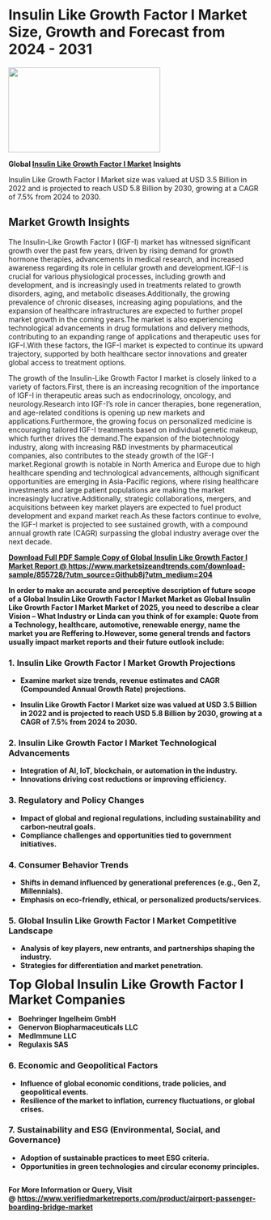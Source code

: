 <H1>Insulin Like Growth Factor I Market Size, Growth and Forecast from 2024 - 2031</H1><img class="aligncenter size-medium wp-image-584254" src="https://thirdeyenews.in/wp-content/uploads/2024/09/Global-Market-Research-300x168.jpeg" alt="" width="300" height="168" /><p><strong>Global&nbsp;<a href="https://www.marketsizeandtrends.com/download-sample/855728/?utm_source=Github8j?utm_medium=204">Insulin Like Growth Factor I Market</a> Insights</strong></p><p>Insulin Like Growth Factor I Market size was valued at USD 3.5 Billion in 2022 and is projected to reach USD 5.8 Billion by 2030, growing at a CAGR of 7.5% from 2024 to 2030.</p><p><h2>Market Growth Insights</h2> <p>The Insulin-Like Growth Factor I (IGF-I) market has witnessed significant growth over the past few years, driven by rising demand for growth hormone therapies, advancements in medical research, and increased awareness regarding its role in cellular growth and development.IGF-I is crucial for various physiological processes, including growth and development, and is increasingly used in treatments related to growth disorders, aging, and metabolic diseases.Additionally, the growing prevalence of chronic diseases, increasing aging populations, and the expansion of healthcare infrastructures are expected to further propel market growth in the coming years.The market is also experiencing technological advancements in drug formulations and delivery methods, contributing to an expanding range of applications and therapeutic uses for IGF-I.With these factors, the IGF-I market is expected to continue its upward trajectory, supported by both healthcare sector innovations and greater global access to treatment options.</p> <p><strong><a href="#"></a></strong></p> <p>The growth of the Insulin-Like Growth Factor I market is closely linked to a variety of factors.First, there is an increasing recognition of the importance of IGF-I in therapeutic areas such as endocrinology, oncology, and neurology.Research into IGF-I’s role in cancer therapies, bone regeneration, and age-related conditions is opening up new markets and applications.Furthermore, the growing focus on personalized medicine is encouraging tailored IGF-I treatments based on individual genetic makeup, which further drives the demand.The expansion of the biotechnology industry, along with increasing R&D investments by pharmaceutical companies, also contributes to the steady growth of the IGF-I market.Regional growth is notable in North America and Europe due to high healthcare spending and technological advancements, although significant opportunities are emerging in Asia-Pacific regions, where rising healthcare investments and large patient populations are making the market increasingly lucrative.Additionally, strategic collaborations, mergers, and acquisitions between key market players are expected to fuel product development and expand market reach.As these factors continue to evolve, the IGF-I market is projected to see sustained growth, with a compound annual growth rate (CAGR) surpassing the global industry average over the next decade.</p> <p><strong><a href="#"></p><p><span class=""><strong>Download Full PDF Sample Copy of Global Insulin Like Growth Factor I Market Report</strong> @ <a href="https://www.marketsizeandtrends.com/download-sample/855728/?utm_source=Github8j?utm_medium=204" target="_blank">https://www.marketsizeandtrends.com/download-sample/855728/?utm_source=Github8j?utm_medium=204</a></span></p><p>In order to make an accurate and perceptive description of future scope of a Global&nbsp;Insulin Like Growth Factor I Market Market as Global&nbsp;Insulin Like Growth Factor I Market Market of 2025, you need to describe a clear Vision &ndash; What Industry or Linda can you think of for example: Quote from a Technology, healthcare, automotive, renewable energy, name the market you are Reffering to.However, some general trends and factors usually impact market reports and their future outlook include:</p><h3>1.&nbsp;<strong>Insulin Like Growth Factor I Market Growth Projections</strong></h3><ul><li>Examine market size trends, revenue estimates and CAGR (Compounded Annual Growth Rate) projections.</li><li><p>Insulin Like Growth Factor I Market size was valued at USD 3.5 Billion in 2022 and is projected to reach USD 5.8 Billion by 2030, growing at a CAGR of 7.5% from 2024 to 2030.</p></li></ul><h3>2.&nbsp;<strong>Insulin Like Growth Factor I Market Technological Advancements</strong></h3><ul><li>Integration of AI, IoT, blockchain, or automation in the industry.</li><li>Innovations driving cost reductions or improving efficiency.</li></ul><h3>3.&nbsp;<strong>Regulatory and Policy Changes</strong></h3><ul><li>Impact of global and regional regulations, including sustainability and carbon-neutral goals.</li><li>Compliance challenges and opportunities tied to government initiatives.</li></ul><h3>4.&nbsp;<strong>Consumer Behavior Trends</strong></h3><ul><li>Shifts in demand influenced by generational preferences (e.g., Gen Z, Millennials).</li><li>Emphasis on eco-friendly, ethical, or personalized products/services.</li></ul><h3>5.&nbsp;<strong>Global Insulin Like Growth Factor I Market Competitive Landscape</strong></h3><ul><li>Analysis of key players, new entrants, and partnerships shaping the industry.</li><li>Strategies for differentiation and market penetration.</li></ul><p data-pm-slice="1 1 []"><span style="color: inherit; font-family: inherit; font-size: 25px;">Top Global Insulin Like Growth Factor I Market Companies</span></p><div class="" data-test-id=""><p><li>Boehringer Ingelheim GmbH</li><li> Genervon Biopharmaceuticals LLC</li><li> MedImmune LLC</li><li> Regulaxis SAS</li></p></div><h3>6.&nbsp;<strong>Economic and Geopolitical Factors</strong></h3><ul><li>Influence of global economic conditions, trade policies, and geopolitical events.</li><li>Resilience of the market to inflation, currency fluctuations, or global crises.</li></ul><h3>7.&nbsp;<strong>Sustainability and ESG (Environmental, Social, and Governance)</strong></h3><ul><li>Adoption of sustainable practices to meet ESG criteria.</li><li>Opportunities in green technologies and circular economy principles.</li></ul><h2><strong style="font-size: 14px;">For More Information or Query, Visit @&nbsp;</strong><a style="background-color: #ffffff; font-size: 14px;" href="https://www.marketsizeandtrends.com/report/insulin-like-growth-factor-i-market/" target="_blank">https://www.verifiedmarketreports.com/product/airport-passenger-boarding-bridge-market</a></h2>
